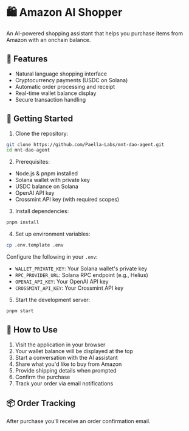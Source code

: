 # 🛍️ Amazon AI Shopper

An AI-powered shopping assistant that helps you purchase items from Amazon with an onchain balance.

## 🌟 Features

- Natural language shopping interface
- Cryptocurrency payments (USDC on Solana)
- Automatic order processing and receipt
- Real-time wallet balance display
- Secure transaction handling

## 🚀 Getting Started

1. Clone the repository:

```bash
git clone https://github.com/Paella-Labs/mnt-dao-agent.git 
cd mnt-dao-agent
```

2. Prerequisites:

- Node.js & pnpm installed
- Solana wallet with private key
- USDC balance on Solana
- OpenAI API key
- Crossmint API key (with required scopes)

3. Install dependencies:

```bash
pnpm install
```

4. Set up environment variables:

```bash
cp .env.template .env
```

Configure the following in your `.env`:
- `WALLET_PRIVATE_KEY`: Your Solana wallet's private key
- `RPC_PROVIDER_URL`: Solana RPC endpoint (e.g., Helius)
- `OPENAI_API_KEY`: Your OpenAI API key
- `CROSSMINT_API_KEY`: Your Crossmint API key

5. Start the development server:

```bash
pnpm start
```

## 💬 How to Use

1. Visit the application in your browser
2. Your wallet balance will be displayed at the top
3. Start a conversation with the AI assistant
4. Share what you'd like to buy from Amazon
5. Provide shipping details when prompted
6. Confirm the purchase
7. Track your order via email notifications

## 📦 Order Tracking

After purchase you'll receive an order confirmation email.
